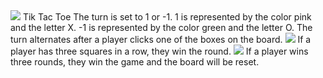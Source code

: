 <img src="https://i.imgur.com/OE1IDHi.png">
Tik Tac Toe
The turn is set to 1 or -1.
1 is represented by the color pink and the letter X.
-1 is represented by the color green and the letter O. 
The turn alternates after a player clicks one of the boxes on the board.
<img src="https://i.imgur.com/prdY7HE.png">
If a player has three squares in a row, they win the round.
<img src="https://i.imgur.com/RBmYa3E.png">
If a player wins three rounds, they win the game and the board will be reset.